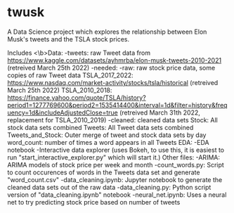 # twusk
A Data Science project which explores the relationship between Elon Musk's tweets and the TSLA stock prices.

Includes
<\b>Data:
        -tweets: raw Tweet data from https://www.kaggle.com/datasets/ayhmrba/elon-musk-tweets-2010-2021 (retreived March 25th 2022)
        -needed:
            -raw: raw stock price data, some copies of raw Tweet data
                TSLA_2017_2022: https://www.nasdaq.com/market-activity/stocks/tsla/historical (retreived March 25th 2022)
                TSLA_2010_2018: https://finance.yahoo.com/quote/TSLA/history?period1=1277769600&period2=1535414400&interval=1d&filter=history&frequency=1d&includeAdjustedClose=true (retreived March 31th 2022, replacement for TSLA_2010_2019)
            -cleaned: cleaned data sets
                Stock: All stock data sets combined
                Tweets: All Tweet data sets combined
                Tweets_and_Stock: Outer merge of tweet and stock data sets by day
                word_count: number of times a word appears in all Tweets
    EDA:
        -EDA notebook
        -Interactive data explorer (uses Bokeh, to use this, it is easiest to run "start_interactive_explorer.py" which will start it.)
    Other files:
        -ARIMA: ARIMA models of stock price per week and month
        -count_words.py: Script to count occurences of words in the Tweets data set and generate "word_count.csv"
        -data_cleaning.ipynb: Jupyter notebook to generate the cleaned data sets out of the raw data
        -data_cleaning.py: Python script version of "data_cleaning.ipynb" notebook
        -neural_net.ipynb: Uses a neural net to try predicting stock price based on number of tweets
